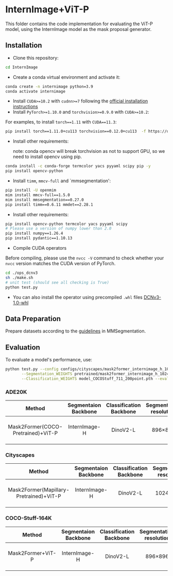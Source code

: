 # InternImage+ViT-P

This folder contains the code implementation for evaluating the ViT-P model, using the InternImage model as the mask proposal generator.


## Installation

- Clone this repository:

```bash
cd InternImage
```

- Create a conda virtual environment and activate it:

```bash
conda create -n internimage python=3.9
conda activate internimage
```

- Install `CUDA>=10.2` with `cudnn>=7` following
  the [official installation instructions](https://docs.nvidia.com/cuda/cuda-installation-guide-linux/index.html)
- Install `PyTorch>=1.10.0` and `torchvision>=0.9.0` with `CUDA>=10.2`:

For examples, to install `torch==1.11` with `CUDA==11.3`:

```bash
pip install torch==1.11.0+cu113 torchvision==0.12.0+cu113  -f https://download.pytorch.org/whl/torch_stable.html
```

- Install other requirements:

  note: conda opencv will break torchvision as not to support GPU, so we need to install opencv using pip.

```bash
conda install -c conda-forge termcolor yacs pyyaml scipy pip -y
pip install opencv-python
```

- Install `timm`, `mmcv-full` and \`mmsegmentation':

```bash
pip install -U openmim
mim install mmcv-full==1.5.0
mim install mmsegmentation==0.27.0
pip install timm==0.6.11 mmdet==2.28.1
```

- Install other requirements:

```bash
pip install opencv-python termcolor yacs pyyaml scipy
# Please use a version of numpy lower than 2.0
pip install numpy==1.26.4
pip install pydantic==1.10.13
```

- Compile CUDA operators

Before compiling, please use the `nvcc -V` command to check whether your `nvcc` version matches the CUDA version of PyTorch.

```bash
cd ./ops_dcnv3
sh ./make.sh
# unit test (should see all checking is True)
python test.py
```

- You can also install the operator using precompiled `.whl` files
  [DCNv3-1.0-whl](https://github.com/OpenGVLab/InternImage/releases/tag/whl_files)

## Data Preparation

Prepare datasets according to the [guidelines](https://github.com/open-mmlab/mmsegmentation/blob/master/docs/en/dataset_prepare.md#prepare-datasets) in MMSegmentation.


## Evaluation

To evaluate a model's performance, use:

```bash
python test.py --config configs/cityscapes/mask2former_internimage_h_1024x1024_80k_mapillary2cityscapes.py \
       --Segmentation_WEIGHTS pretrained/mask2former_internimage_h_1024x1024_80k_mapillary2cityscapes.pth \
       --Classification_WEIGHTS model_COCOStuff_711_200point.pth --eval mIoU
```


### ADE20K

| Method | Segmentaion Backbone | Classification Backbone | Segmentation resolution  | mIoU (s.s) | mIoU (ms+flip) | #params | config | Checkpoint |
|  :---:    |  :---:    | :---: | :---:| :---:           | :---:               | :---:   |  :---: |    :---:   |
| Mask2Former(COCO-Pretrained)+ViT-P | InternImage-H |DinoV2-L | 896&times;896 | 63.1 | 63.6 | 1.61B | [config](configs/ade20k/intern_image/oneformer_intern_image_huge_bs16_160k_896x896.yaml) | [segmentation model](https://shi-labs.com/projects/oneformer/ade20k/896x896_250_16_intern_image_h_oneformer_ade20k_160k.pth) &#124; [classification model](https://huggingface.co/Sajjad-Sh33/ViT-P/resolve/main/model_ADE20k82_200point_cocopretrain.pth) |


### Cityscapes

| Method | Segmentaion Backbone	 | Classification Backbone| Segmentation resolution | mIoU (s.s) | mIoU (ms+flip) | #params | config | Checkpoint |
|   :---:| :---: | :---:| :---:| :---:      | :---:          | :---:   |  :---: |    :---:   |
| Mask2Former(Mapillary-Pretrained)+ViT-P | InternImage-H |DinoV2-L | 1024&times;1024 | 86.8 | 87.4 | 1.4B | [config](configs/ade20k/intern_image/oneformer_intern_image_huge_bs16_160k_896x896.yaml) | [segmentation model](https://shi-labs.com/projects/oneformer/ade20k/896x896_250_16_intern_image_h_oneformer_ade20k_160k.pth) &#124; [classification model](https://huggingface.co/Sajjad-Sh33/ViT-P/resolve/main/model_Cityscapes871_100point_cocopretrain.pth) |

### COCO-Stuff-164K

| Method | Segmentaion Backbone	 | Classification Backbone| Segmentation resolution | mIoU (s.s) | mIoU (ms+flip) | #params | config | Checkpoint |
|   :---:| :---: | :---:| :---:| :---:      | :---:          | :---:   |  :---: |    :---:   |
| Mask2Former+ViT-P | InternImage-H |DinoV2-L | 896&times;896 | 53.5 | 53.7 | 1.61B | [config](configs/ade20k/intern_image/oneformer_intern_image_huge_bs16_160k_896x896.yaml) | [segmentation model](https://shi-labs.com/projects/oneformer/ade20k/896x896_250_16_intern_image_h_oneformer_ade20k_160k.pth) &#124; [classification model](https://huggingface.co/Sajjad-Sh33/ViT-P/resolve/main/model_COCOStuff_711_200point.pth) |


